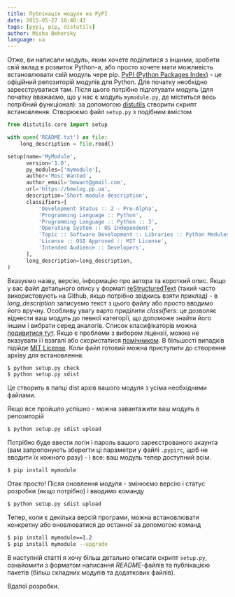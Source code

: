 ```yaml
---
title: Публікація модуля на PyPI
date: 2015-05-27 10:40:43
tags: [pypi, pip, distutils]
author: Misha Behersky
language: ua
---
```


Отже, ви написали модуль, яким хочете поділитися з іншими, зробити свій вклад в розвиток Python-а, або просто хочете мати можливість встановлювати свій модуль чере pip. [PyPI (Python Packages Index)](https://pypi.python.org/pypi) - це офіційний репозиторій модулів для Python. Для початку необхідно зареєструватися там. Після цього потрібно підготувати модуль (для початку вважаємо, що у нас є модуль `mymodule.py`, де міститься весь потрібний функціонал): за допомогою [distutils](https://docs.python.org/3/library/distutils.html) створити скрипт встановлення. Створюємо файл `setup.py` з подібним вмістом

```python
from distutils.core import setup

with open('README.txt') as file:
    long_description = file.read()

setup(name='MyModule',
      version='1.0',
      py_modules=['mymodule'],
      author='Most Wanted',
      author_email='bmwant@gmail.com',
      url='https://bmwlog.pp.ua',
      description='Short module description',
      classifiers=[
          'Development Status :: 2 - Pre-Alpha',
          'Programming Language :: Python',
          'Programming Language :: Python :: 3',
          'Operating System :: OS Independent',
          'Topic :: Software Development :: Libraries :: Python Modules',
          'License :: OSI Approved :: MIT License',
          'Intended Audience :: Developers',
      ],
      long_description=long_description,
)
```

Вказуємо назву, версію, інформацію про автора та короткий опис. Якщо у вас файл детального опису у форматі [reStructuredText](http://docutils.sourceforge.net/rst.html) (такий часто використовують на Github, якщо потрібно звідкись взяти приклад) - в *long_description* записуємо текст з цього файлу або просто вводимо його вручну. Особливу увагу варто приділити *classifiers*: це дозволяє віднести ваш модуль до певної категорії, що допоможе знайти його іншим і вибрати серед аналогів. Список класифікаторів можна [подивитися тут](https://pypi.python.org/pypi?%3Aaction=list_classifiers). Якщо є проблеми з вибором ліцензії, можна не вказувати її взагалі або скористатися [помічником](http://choosealicense.com). В більшості випадків підійде [MIT License](http://en.wikipedia.org/wiki/MIT_License). Коли файл готовий можна приступити до створення архіву для встановлення.

```bash
$ python setup.py check
$ python setup.py sdist
```

Це створить в папці dist архів вашого модуля з усіма необхідними файлами.

Якщо все пройшло успішно - можна завантажити ваш модуль в репозиторій

```bash
$ python setup.py sdist upload
```

Потрібно буде ввести логін і пароль вашого зареєстрованого акаунта (вам запропонують зберегти ці параметри у файлі `.pypirc`, щоб не вводити їх кожного разу) - і все: ваш модуль тепер доступний всім.

```bash
$ pip install mymodule
```

Отак просто! Після оновлення модуля - змінюємо версію і статус розробки (якщо потрібно) і вводимо команду

```bash
$ python setup.py sdist upload
```

Тепер, коли є декілька версій програми, можна встановлювати конкретну або оновлюватися до останної за допомогою команд

```bash
$ pip install mymodule==1.2
$ pip install mymodule --upgrade
```

В наступній статті я хочу більш детально описати скрипт `setup.py`, ознайомити з форматом написання *README*-файлів та публікацією пакетів (більш складних модулів та додаткових файлів).

Вдалої розробки.
